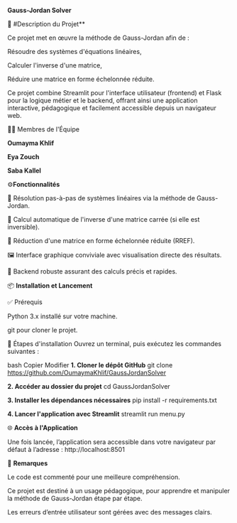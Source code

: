 **Gauss-Jordan Solver**

📌 #Description du Projet**

Ce projet met en œuvre la méthode de Gauss-Jordan afin de :

Résoudre des systèmes d'équations linéaires,

Calculer l'inverse d'une matrice,

Réduire une matrice en forme échelonnée réduite.


Ce projet combine Streamlit pour l'interface utilisateur (frontend) et Flask pour la logique métier et le backend, offrant ainsi une application interactive, pédagogique et facilement accessible depuis un navigateur web.

👨‍💻 Membres de l'Équipe

**Oumayma Khlif**

**Eya Zouch**

**Saba Kallel**



⚙️**Fonctionnalités**

🔢 Résolution pas-à-pas de systèmes linéaires via la méthode de Gauss-Jordan.

🔄 Calcul automatique de l'inverse d'une matrice carrée (si elle est inversible).

🔁 Réduction d'une matrice en forme échelonnée réduite (RREF).

🖼️ Interface graphique conviviale avec visualisation directe des résultats.

🧠 Backend robuste assurant des calculs précis et rapides.

📦 **Installation et Lancement**

✅ Prérequis

Python 3.x installé sur votre machine.

git pour cloner le projet.

🧪 Étapes d'installation
Ouvrez un terminal, puis exécutez les commandes suivantes :

bash
Copier
Modifier
**1. Cloner le dépôt GitHub**
git clone https://github.com/OumaymaKhlif/GaussJordanSolver

**2. Accéder au dossier du projet**
cd GaussJordanSolver

**3. Installer les dépendances nécessaires**
pip install -r requirements.txt

**4. Lancer l'application avec Streamlit**
streamlit run menu.py

🌐 **Accès à l'Application**

Une fois lancée, l’application sera accessible dans votre navigateur par défaut à l’adresse : http://localhost:8501

💬 **Remarques**

Le code est commenté pour une meilleure compréhension.

Ce projet est destiné à un usage pédagogique, pour apprendre et manipuler la méthode de Gauss-Jordan étape par étape.

Les erreurs d’entrée utilisateur sont gérées avec des messages clairs.

